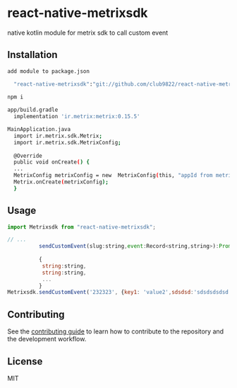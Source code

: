 # react-native-metrixsdk

native kotlin module for metrix sdk to call custom event 

## Installation

```sh
add module to package.json

  "react-native-metrixsdk":"git://github.com/club9822/react-native-metrixsdk.git"
  
npm i

app/build.gradle
  implementation 'ir.metrix:metrix:0.15.5'

MainApplication.java
  import ir.metrix.sdk.Metrix;
  import ir.metrix.sdk.MetrixConfig;
  
  @Override
  public void onCreate() {
  ...
  MetrixConfig metrixConfig = new  MetrixConfig(this, "appId from metrix dashboard");
  Metrix.onCreate(metrixConfig);
  }
```

## Usage

```js
import Metrixsdk from "react-native-metrixsdk";

// ...
          sendCustomEvent(slug:string,event:Record<string,string>):Promise
          
          {
           string:string,
           string:string,
           ...
          }
Metrixsdk.sendCustomEvent('232323', {key1: 'value2',sdsdsd:'sdsdsdsdsd',d:'sdww'})
```

## Contributing

See the [contributing guide](CONTRIBUTING.md) to learn how to contribute to the repository and the development workflow.

## License

MIT
